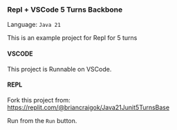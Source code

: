 ### Repl + VSCode 5 Turns Backbone

Language: `Java 21`  

This is an example project for Repl for 5 turns 

#### VSCODE

This project is Runnable on VSCode.

#### REPL

Fork this project from: https://replit.com/@briancraigok/Java21Junit5TurnsBase

Run from the `Run` button.